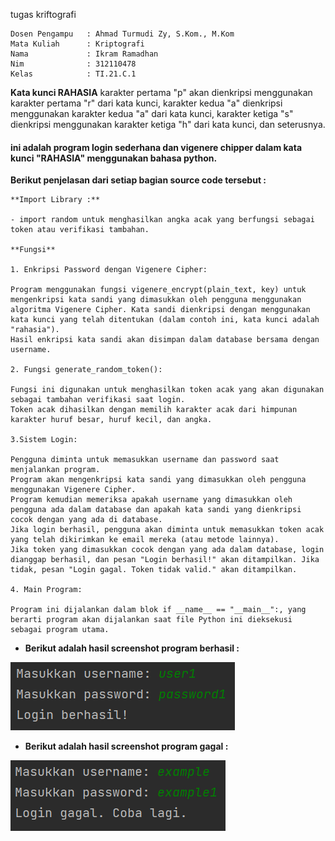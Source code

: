 tugas kriftografi
```
Dosen Pengampu   : Ahmad Turmudi Zy, S.Kom., M.Kom
Mata Kuliah      : Kriptografi
Nama             : Ikram Ramadhan
Nim              : 312110478
Kelas            : TI.21.C.1
```
**Kata kunci RAHASIA**
karakter pertama "p" akan dienkripsi menggunakan karakter pertama "r" dari kata kunci, karakter kedua "a" dienkripsi menggunakan karakter kedua "a" dari kata kunci, karakter ketiga "s" dienkripsi menggunakan karakter ketiga "h" dari kata kunci, dan seterusnya.
 
#### ini adalah program login sederhana dan vigenere chipper dalam kata kunci "RAHASIA" menggunakan bahasa python.
     
**Berikut penjelasan dari setiap bagian source code tersebut :**  
```
**Import Library :**

- import random untuk menghasilkan angka acak yang berfungsi sebagai token atau verifikasi tambahan. 

**Fungsi**

1. Enkripsi Password dengan Vigenere Cipher:

Program menggunakan fungsi vigenere_encrypt(plain_text, key) untuk mengenkripsi kata sandi yang dimasukkan oleh pengguna menggunakan algoritma Vigenere Cipher. Kata sandi dienkripsi dengan menggunakan kata kunci yang telah ditentukan (dalam contoh ini, kata kunci adalah "rahasia").
Hasil enkripsi kata sandi akan disimpan dalam database bersama dengan username.

2. Fungsi generate_random_token():

Fungsi ini digunakan untuk menghasilkan token acak yang akan digunakan sebagai tambahan verifikasi saat login.
Token acak dihasilkan dengan memilih karakter acak dari himpunan karakter huruf besar, huruf kecil, dan angka.

3.Sistem Login:

Pengguna diminta untuk memasukkan username dan password saat menjalankan program.
Program akan mengenkripsi kata sandi yang dimasukkan oleh pengguna menggunakan Vigenere Cipher.
Program kemudian memeriksa apakah username yang dimasukkan oleh pengguna ada dalam database dan apakah kata sandi yang dienkripsi cocok dengan yang ada di database.
Jika login berhasil, pengguna akan diminta untuk memasukkan token acak yang telah dikirimkan ke email mereka (atau metode lainnya).
Jika token yang dimasukkan cocok dengan yang ada dalam database, login dianggap berhasil, dan pesan "Login berhasil!" akan ditampilkan. Jika tidak, pesan "Login gagal. Token tidak valid." akan ditampilkan.

4. Main Program:

Program ini dijalankan dalam blok if __name__ == "__main__":, yang berarti program akan dijalankan saat file Python ini dieksekusi sebagai program utama.

```
* **Berikut adalah hasil screenshot program berhasil :**

![Gambar 1](assets/succed.png)

* **Berikut adalah hasil screenshot program gagal :**

![Gambar 1](assets/fail.png)

